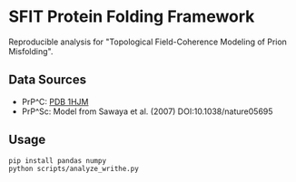 # SFIT Protein Folding Framework
Reproducible analysis for "Topological Field-Coherence Modeling of Prion Misfolding".

## Data Sources
- PrP^C: [PDB 1HJM](https://www.rcsb.org/structure/1HJM)
- PrP^Sc: Model from Sawaya et al. (2007) DOI:10.1038/nature05695

## Usage
```bash
pip install pandas numpy
python scripts/analyze_writhe.py
